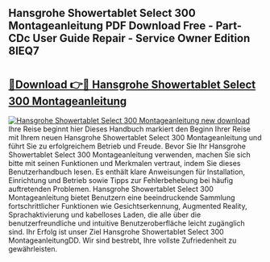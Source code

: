 ## Hansgrohe Showertablet Select 300 Montageanleitung PDF Download Free - Part-CDc User Guide Repair - Service Owner Edition 8IEQ7

# <h2><a href="http://df760o.blite.top/?on=Hansgrohe+Showertablet+Select+300+Montageanleitung">🔗Download 👉🔴 Hansgrohe Showertablet Select 300 Montageanleitung</a></h2>

[![Hansgrohe Showertablet Select 300 Montageanleitung new download](https://i.imgur.com/lujVjoI.png)](http://df760o.blite.top/?on=Hansgrohe+Showertablet+Select+300+Montageanleitung)
Ihre Reise beginnt hier Dieses Handbuch markiert den Beginn Ihrer Reise mit Ihrem neuen Hansgrohe Showertablet Select 300 Montageanleitung und führt Sie zu erfolgreichem Betrieb und Freude. Bevor Sie Ihr Hansgrohe Showertablet Select 300 Montageanleitung verwenden, machen Sie sich bitte mit seinen Funktionen und Merkmalen vertraut, indem Sie dieses Benutzerhandbuch lesen. Es enthält klare Anweisungen für Installation, Einrichtung und Betrieb sowie Tipps zur Fehlerbehebung bei häufig auftretenden Problemen. Hansgrohe Showertablet Select 300 Montageanleitung bietet Benutzern eine beeindruckende Sammlung fortschrittlicher Funktionen wie Gesichtserkennung, Augmented Reality, Sprachaktivierung und kabelloses Laden, die alle über die benutzerfreundliche und intuitive Benutzeroberfläche leicht zugänglich sind. Ihr Erfolg ist unser Ziel Hansgrohe Showertablet Select 300 MontageanleitungDD. Wir sind bestrebt, Ihre vollste Zufriedenheit zu gewährleisten.
